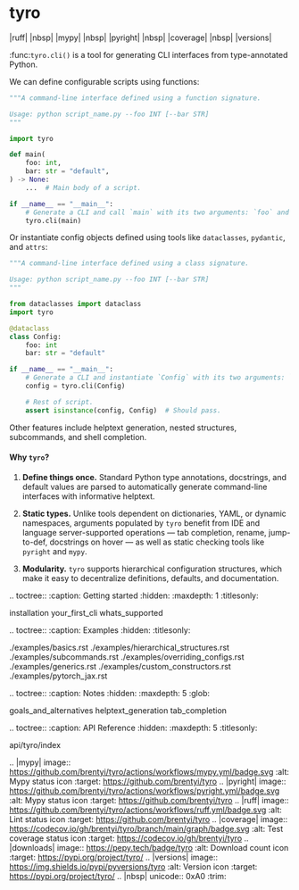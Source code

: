 # tyro

|ruff| |nbsp| |mypy| |nbsp| |pyright| |nbsp| |coverage| |nbsp| |versions|

:func:`tyro.cli()` is a tool for generating CLI interfaces from type-annotated Python.

We can define configurable scripts using functions:

```python
"""A command-line interface defined using a function signature.

Usage: python script_name.py --foo INT [--bar STR]
"""

import tyro

def main(
    foo: int,
    bar: str = "default",
) -> None:
    ...  # Main body of a script.

if __name__ == "__main__":
    # Generate a CLI and call `main` with its two arguments: `foo` and `bar`.
    tyro.cli(main)
```

Or instantiate config objects defined using tools like `dataclasses`, `pydantic`, and `attrs`:

```python
"""A command-line interface defined using a class signature.

Usage: python script_name.py --foo INT [--bar STR]
"""

from dataclasses import dataclass
import tyro

@dataclass
class Config:
    foo: int
    bar: str = "default"

if __name__ == "__main__":
    # Generate a CLI and instantiate `Config` with its two arguments: `foo` and `bar`.
    config = tyro.cli(Config)

    # Rest of script.
    assert isinstance(config, Config)  # Should pass.
```

Other features include helptext generation, nested structures, subcommands, and
shell completion.

#### Why `tyro`?

1. **Define things once.** Standard Python type annotations, docstrings, and
   default values are parsed to automatically generate command-line interfaces
   with informative helptext.

2. **Static types.** Unlike tools dependent on dictionaries, YAML, or dynamic
   namespaces, arguments populated by `tyro` benefit from IDE and language
   server-supported operations — tab completion, rename, jump-to-def,
   docstrings on hover — as well as static checking tools like `pyright` and
   `mypy`.

3. **Modularity.** `tyro` supports hierarchical configuration structures, which
   make it easy to decentralize definitions, defaults, and documentation.

<!-- prettier-ignore-start -->

.. toctree::
   :caption: Getting started
   :hidden:
   :maxdepth: 1
   :titlesonly:

   installation
   your_first_cli
   whats_supported

.. toctree::
   :caption: Examples
   :hidden:
   :titlesonly:

   ./examples/basics.rst
   ./examples/hierarchical_structures.rst
   ./examples/subcommands.rst
   ./examples/overriding_configs.rst
   ./examples/generics.rst
   ./examples/custom_constructors.rst
   ./examples/pytorch_jax.rst


.. toctree::
   :caption: Notes
   :hidden:
   :maxdepth: 5
   :glob:

   goals_and_alternatives
   helptext_generation
   tab_completion


.. toctree::
   :caption: API Reference
   :hidden:
   :maxdepth: 5
   :titlesonly:

   api/tyro/index



.. |mypy| image:: https://github.com/brentyi/tyro/actions/workflows/mypy.yml/badge.svg
   :alt: Mypy status icon
   :target: https://github.com/brentyi/tyro
.. |pyright| image:: https://github.com/brentyi/tyro/actions/workflows/pyright.yml/badge.svg
   :alt: Mypy status icon
   :target: https://github.com/brentyi/tyro
.. |ruff| image:: https://github.com/brentyi/tyro/actions/workflows/ruff.yml/badge.svg
   :alt: Lint status icon
   :target: https://github.com/brentyi/tyro
.. |coverage| image:: https://codecov.io/gh/brentyi/tyro/branch/main/graph/badge.svg
   :alt: Test coverage status icon
   :target: https://codecov.io/gh/brentyi/tyro
.. |downloads| image:: https://pepy.tech/badge/tyro
   :alt: Download count icon
   :target: https://pypi.org/project/tyro/
.. |versions| image:: https://img.shields.io/pypi/pyversions/tyro
   :alt: Version icon
   :target: https://pypi.org/project/tyro/
.. |nbsp| unicode:: 0xA0
   :trim:

<!-- prettier-ignore-end -->
